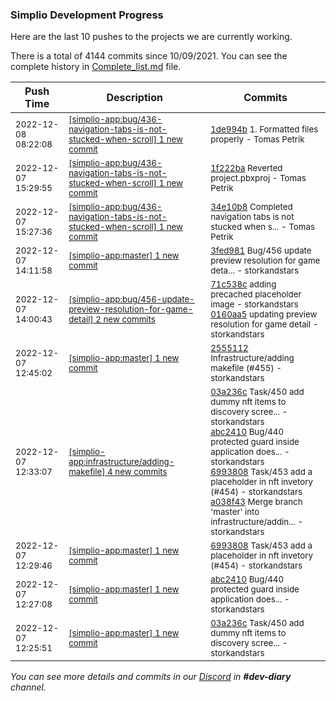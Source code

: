 
### Simplio Development Progress

Here are the last 10 pushes to the projects we are currently working.

There is a total of 4144 commits since 10/09/2021. You can see the complete history in
 [Complete_list.md](Complete_list.md) file.

| Push Time | Description | Commits |
| --- | --- | --- |
| <sub>2022-12-08 08:22:08</sub> | <sub>[[simplio-app:bug/436\-navigation\-tabs\-is\-not\-stucked\-when\-scroll] 1 new commit](https://github.com/SimplioOfficial/simplio-app/commit/1de994b527c55760d76ce3ba4895c00d476ed675)</sub> | <sub>[1de994b](https://github.com/SimplioOfficial/simplio-app/commit/1de994b527c55760d76ce3ba4895c00d476ed675) 1. Formatted files properly - Tomas Petrik</sub> |
| <sub>2022-12-07 15:29:55</sub> | <sub>[[simplio-app:bug/436\-navigation\-tabs\-is\-not\-stucked\-when\-scroll] 1 new commit](https://github.com/SimplioOfficial/simplio-app/commit/1f222ba213b5fe0a38b15780b4f2ccd0d2e9457a)</sub> | <sub>[1f222ba](https://github.com/SimplioOfficial/simplio-app/commit/1f222ba213b5fe0a38b15780b4f2ccd0d2e9457a) Reverted project.pbxproj - Tomas Petrik</sub> |
| <sub>2022-12-07 15:27:36</sub> | <sub>[[simplio-app:bug/436\-navigation\-tabs\-is\-not\-stucked\-when\-scroll] 1 new commit](https://github.com/SimplioOfficial/simplio-app/commit/34e10b8269e37fa101753d09536a22cf758e54a5)</sub> | <sub>[34e10b8](https://github.com/SimplioOfficial/simplio-app/commit/34e10b8269e37fa101753d09536a22cf758e54a5) Completed navigation tabs is not stucked when s... - Tomas Petrik</sub> |
| <sub>2022-12-07 14:11:58</sub> | <sub>[[simplio-app:master] 1 new commit](https://github.com/SimplioOfficial/simplio-app/commit/3fed981ebe053d23d40803fff4ba5d76578d0442)</sub> | <sub>[3fed981](https://github.com/SimplioOfficial/simplio-app/commit/3fed981ebe053d23d40803fff4ba5d76578d0442) Bug/456 update preview resolution for game deta... - storkandstars</sub> |
| <sub>2022-12-07 14:00:43</sub> | <sub>[[simplio-app:bug/456\-update\-preview\-resolution\-for\-game\-detail] 2 new commits](https://github.com/SimplioOfficial/simplio-app/compare/2555112ad53c...0160aa545e2b)</sub> | <sub>[71c538c](https://github.com/SimplioOfficial/simplio-app/commit/71c538cf02459c5338d0162098cbc8afbc2ed7fd) adding precached placeholder image - storkandstars<br>[0160aa5](https://github.com/SimplioOfficial/simplio-app/commit/0160aa545e2b72e4de8f71b55aafb95a47e1cbd9) updating preview resolution for game detail - storkandstars</sub> |
| <sub>2022-12-07 12:45:02</sub> | <sub>[[simplio-app:master] 1 new commit](https://github.com/SimplioOfficial/simplio-app/commit/2555112ad53c74ae444db4bd5efe559e213ed494)</sub> | <sub>[2555112](https://github.com/SimplioOfficial/simplio-app/commit/2555112ad53c74ae444db4bd5efe559e213ed494) Infrastructure/adding makefile (#455) - storkandstars</sub> |
| <sub>2022-12-07 12:33:07</sub> | <sub>[[simplio-app:infrastructure/adding\-makefile] 4 new commits](https://github.com/SimplioOfficial/simplio-app/compare/db24011cdc05...a038f4321f4c)</sub> | <sub>[03a236c](https://github.com/SimplioOfficial/simplio-app/commit/03a236ce9ac9840dc978a505317e54fcecfac3eb) Task/450 add dummy nft items to discovery scree... - storkandstars<br>[abc2410](https://github.com/SimplioOfficial/simplio-app/commit/abc2410b206b525886b627678f5e2d13f904c0d1) Bug/440 protected guard inside application does... - storkandstars<br>[6993808](https://github.com/SimplioOfficial/simplio-app/commit/69938085b71cd6ad91117020dd7b3a1551291ba2) Task/453 add a placeholder in nft invetory (#454) - storkandstars<br>[a038f43](https://github.com/SimplioOfficial/simplio-app/commit/a038f4321f4cbbb15fa4f7a576a5fe8c3e80dfe5) Merge branch 'master' into infrastructure/addin... - storkandstars</sub> |
| <sub>2022-12-07 12:29:46</sub> | <sub>[[simplio-app:master] 1 new commit](https://github.com/SimplioOfficial/simplio-app/commit/69938085b71cd6ad91117020dd7b3a1551291ba2)</sub> | <sub>[6993808](https://github.com/SimplioOfficial/simplio-app/commit/69938085b71cd6ad91117020dd7b3a1551291ba2) Task/453 add a placeholder in nft invetory (#454) - storkandstars</sub> |
| <sub>2022-12-07 12:27:08</sub> | <sub>[[simplio-app:master] 1 new commit](https://github.com/SimplioOfficial/simplio-app/commit/abc2410b206b525886b627678f5e2d13f904c0d1)</sub> | <sub>[abc2410](https://github.com/SimplioOfficial/simplio-app/commit/abc2410b206b525886b627678f5e2d13f904c0d1) Bug/440 protected guard inside application does... - storkandstars</sub> |
| <sub>2022-12-07 12:25:51</sub> | <sub>[[simplio-app:master] 1 new commit](https://github.com/SimplioOfficial/simplio-app/commit/03a236ce9ac9840dc978a505317e54fcecfac3eb)</sub> | <sub>[03a236c](https://github.com/SimplioOfficial/simplio-app/commit/03a236ce9ac9840dc978a505317e54fcecfac3eb) Task/450 add dummy nft items to discovery scree... - storkandstars</sub> |

_You can see more details and commits in our [Discord](https://discord.gg/aKhjuwZmdP) in **#dev-diary** channel._

